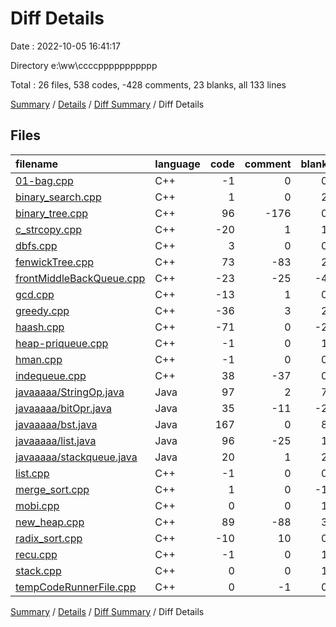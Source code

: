 # Diff Details

Date : 2022-10-05 16:41:17

Directory e:\\ww\\ccccppppppppppp

Total : 26 files,  538 codes, -428 comments, 23 blanks, all 133 lines

[Summary](results.md) / [Details](details.md) / [Diff Summary](diff.md) / Diff Details

## Files
| filename | language | code | comment | blank | total |
| :--- | :--- | ---: | ---: | ---: | ---: |
| [01-bag.cpp](/01-bag.cpp) | C++ | -1 | 0 | 0 | -1 |
| [binary_search.cpp](/binary_search.cpp) | C++ | 1 | 0 | 2 | 3 |
| [binary_tree.cpp](/binary_tree.cpp) | C++ | 96 | -176 | 0 | -80 |
| [c_strcopy.cpp](/c_strcopy.cpp) | C++ | -20 | 1 | 1 | -18 |
| [dbfs.cpp](/dbfs.cpp) | C++ | 3 | 0 | 0 | 3 |
| [fenwickTree.cpp](/fenwickTree.cpp) | C++ | 73 | -83 | 2 | -8 |
| [frontMiddleBackQueue.cpp](/frontMiddleBackQueue.cpp) | C++ | -23 | -25 | -4 | -52 |
| [gcd.cpp](/gcd.cpp) | C++ | -13 | 1 | 0 | -12 |
| [greedy.cpp](/greedy.cpp) | C++ | -36 | 3 | 2 | -31 |
| [haash.cpp](/haash.cpp) | C++ | -71 | 0 | -2 | -73 |
| [heap-priqueue.cpp](/heap-priqueue.cpp) | C++ | -1 | 0 | 1 | 0 |
| [hman.cpp](/hman.cpp) | C++ | -1 | 0 | 0 | -1 |
| [indequeue.cpp](/indequeue.cpp) | C++ | 38 | -37 | 0 | 1 |
| [javaaaaa/StringOp.java](/javaaaaa/StringOp.java) | Java | 97 | 2 | 7 | 106 |
| [javaaaaa/bitOpr.java](/javaaaaa/bitOpr.java) | Java | 35 | -11 | -2 | 22 |
| [javaaaaa/bst.java](/javaaaaa/bst.java) | Java | 167 | 0 | 8 | 175 |
| [javaaaaa/list.java](/javaaaaa/list.java) | Java | 96 | -25 | 1 | 72 |
| [javaaaaa/stackqueue.java](/javaaaaa/stackqueue.java) | Java | 20 | 1 | 2 | 23 |
| [list.cpp](/list.cpp) | C++ | -1 | 0 | 0 | -1 |
| [merge_sort.cpp](/merge_sort.cpp) | C++ | 1 | 0 | -1 | 0 |
| [mobi.cpp](/mobi.cpp) | C++ | 0 | 0 | 1 | 1 |
| [new_heap.cpp](/new_heap.cpp) | C++ | 89 | -88 | 3 | 4 |
| [radix_sort.cpp](/radix_sort.cpp) | C++ | -10 | 10 | 0 | 0 |
| [recu.cpp](/recu.cpp) | C++ | -1 | 0 | 1 | 0 |
| [stack.cpp](/stack.cpp) | C++ | 0 | 0 | 1 | 1 |
| [tempCodeRunnerFile.cpp](/tempCodeRunnerFile.cpp) | C++ | 0 | -1 | 0 | -1 |

[Summary](results.md) / [Details](details.md) / [Diff Summary](diff.md) / Diff Details